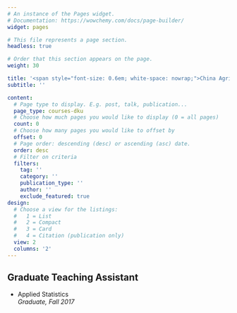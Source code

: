 ```yaml
---
# An instance of the Pages widget.
# Documentation: https://wowchemy.com/docs/page-builder/
widget: pages

# This file represents a page section.
headless: true

# Order that this section appears on the page.
weight: 30

title: '<span style="font-size: 0.6em; white-space: nowrap;">China Agricultural University</span>'
subtitle: ''

content:
  # Page type to display. E.g. post, talk, publication...
  page_type: courses-dku
  # Choose how much pages you would like to display (0 = all pages)
  count: 0
  # Choose how many pages you would like to offset by
  offset: 0
  # Page order: descending (desc) or ascending (asc) date.
  order: desc
  # Filter on criteria
  filters:
    tag: ''
    category: ''
    publication_type: ''
    author: ''
    exclude_featured: true
design:
  # Choose a view for the listings:
  #   1 = List
  #   2 = Compact
  #   3 = Card
  #   4 = Citation (publication only)
  view: 2
  columns: '2'
---
```



## **Graduate Teaching Assistant**

- <span class="course-name">Applied Statistics</span>  
  *Graduate, Fall 2017*

<!-- {{% callout note %}}
Quickly discover relevant content by [filtering publications](./publication/).
{{% /callout %}} -->
